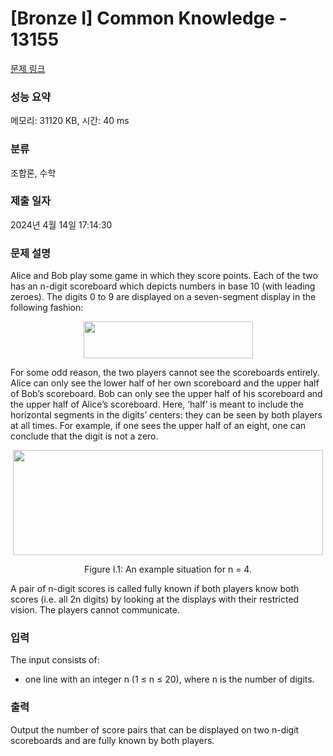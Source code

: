 # [Bronze I] Common Knowledge - 13155 

[문제 링크](https://www.acmicpc.net/problem/13155) 

### 성능 요약

메모리: 31120 KB, 시간: 40 ms

### 분류

조합론, 수학

### 제출 일자

2024년 4월 14일 17:14:30

### 문제 설명

<p>Alice and Bob play some game in which they score points. Each of the two has an n-digit scoreboard which depicts numbers in base 10 (with leading zeroes). The digits 0 to 9 are displayed on a seven-segment display in the following fashion:</p>

<p style="text-align: center;"><img alt="" src="" style="height:59px; width:271px"></p>

<p>For some odd reason, the two players cannot see the scoreboards entirely. Alice can only see the lower half of her own scoreboard and the upper half of Bob’s scoreboard. Bob can only see the upper half of his scoreboard and the upper half of Alice’s scoreboard. Here, ‘half’ is meant to include the horizontal segments in the digits’ centers: they can be seen by both players at all times. For example, if one sees the upper half of an eight, one can conclude that the digit is not a zero.</p>

<p style="text-align: center;"><img alt="" src="" style="height:168px; width:496px"></p>

<p style="text-align: center;">Figure I.1: An example situation for n = 4.</p>

<p>A pair of n-digit scores is called fully known if both players know both scores (i.e. all 2n digits) by looking at the displays with their restricted vision. The players cannot communicate.</p>

### 입력 

 <p>The input consists of:</p>

<ul>
	<li>one line with an integer n (1 ≤ n ≤ 20), where n is the number of digits.</li>
</ul>

### 출력 

 <p>Output the number of score pairs that can be displayed on two n-digit scoreboards and are fully known by both players.</p>

